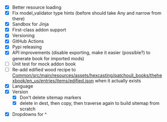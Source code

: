 - [x] Better resource loading
- [x] Fix model_validator type hints (before should take Any and narrow from there)
- [x] Sandbox for Jinja
- [x] First-class addon support
- [x] Versioning
- [x] GitHub Actions
- [x] Pypi releasing
- [x] API improvements (disable exporting, make it easier (possible?) to generate book for imported mods)
- [ ] Unit test for mock addon book
- [ ] Re-add edified wood recipe to [Common/src/main/resources/assets/hexcasting/patchouli_books/thehexbook/en_us/entries/items/edified.json](items/edified) when it actually exists
- [x] Language
- [x] Version
  - [x] Don't delete sitemap markers
  - [x] delete in dest, then copy, then traverse again to build sitemap from scratch
- [x] Dropdowns for ^